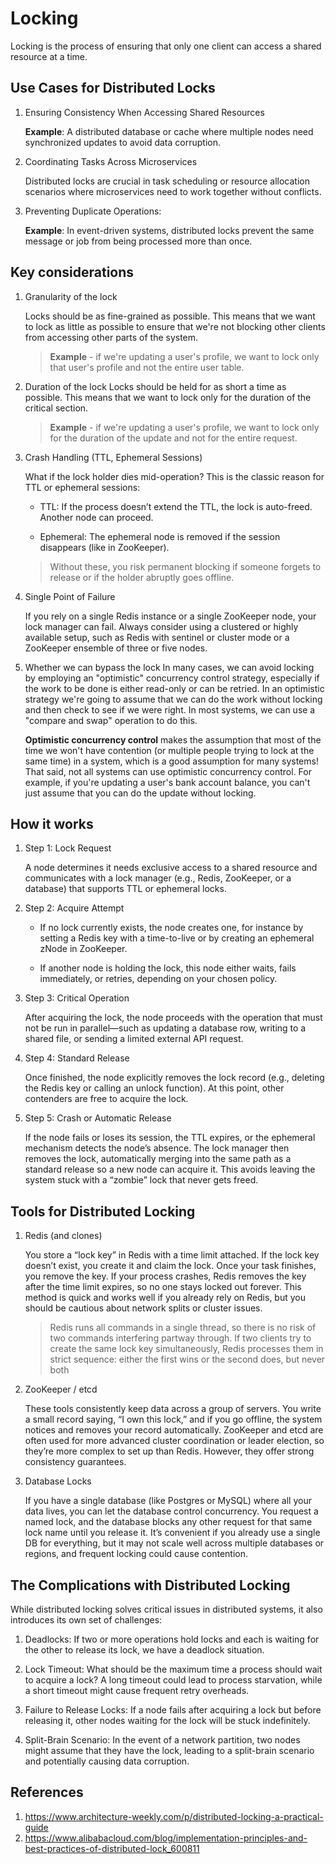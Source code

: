 # Locking
Locking is the process of ensuring that only one client can access a shared resource at a time.

## Use Cases for Distributed Locks
1. Ensuring Consistency When Accessing Shared Resources

    **Example**: A distributed database or cache where multiple nodes need synchronized updates to avoid data corruption.

1. Coordinating Tasks Across Microservices
   
   Distributed locks are crucial in task scheduling or resource allocation scenarios where microservices need to work together without conflicts.

2. Preventing Duplicate Operations:

    **Example**: In event-driven systems, distributed locks prevent the same message or job from being processed more than once.

## Key considerations
1. Granularity of the lock
   
    Locks should be as fine-grained as possible. This means that we want to lock as little as possible to ensure that we're not blocking other clients from accessing other parts of the system. 
    
    > **Example** - if we're updating a user's profile, we want to lock only that user's profile and not the entire user table.


2. Duration of the lock
    Locks should be held for as short a time as possible. This means that we want to lock only for the duration of the critical section. 
    
   > **Example** - if we're updating a user's profile, we want to lock only for the duration of the update and not for the entire request.

3. Crash Handling (TTL, Ephemeral Sessions)
   
    What if the lock holder dies mid-operation? This is the classic reason for TTL or ephemeral sessions:

    - TTL: If the process doesn’t extend the TTL, the lock is auto-freed. Another node can proceed.

    - Ephemeral: The ephemeral node is removed if the session disappears (like in ZooKeeper).

    > Without these, you risk permanent blocking if someone forgets to release or if the holder abruptly goes offline.

4. Single Point of Failure
   
    If you rely on a single Redis instance or a single ZooKeeper node, your lock manager can fail. Always consider using a clustered or highly available setup, such as Redis with sentinel or cluster mode or a ZooKeeper ensemble of three or five nodes.

5. Whether we can bypass the lock
    In many cases, we can avoid locking by employing an "optimistic" concurrency control strategy, especially if the work to be done is either read-only or can be retried. In an optimistic strategy we're going to assume that we can do the work without locking and then check to see if we were right. In most systems, we can use a "compare and swap" operation to do this.

    **Optimistic concurrency control** makes the assumption that most of the time we won't have contention (or multiple people trying to lock at the same time) in a system, which is a good assumption for many systems! That said, not all systems can use optimistic concurrency control. For example, if you're updating a user's bank account balance, you can't just assume that you can do the update without locking.

## How it works
1. Step 1: Lock Request
    
    A node determines it needs exclusive access to a shared resource and communicates with a lock manager (e.g., Redis, ZooKeeper, or a database) that supports TTL or ephemeral locks.

2. Step 2: Acquire Attempt

    - If no lock currently exists, the node creates one, for instance by setting a Redis key with a time-to-live or by creating an ephemeral zNode in ZooKeeper.

    - If another node is holding the lock, this node either waits, fails immediately, or retries, depending on your chosen policy.

3. Step 3: Critical Operation

    After acquiring the lock, the node proceeds with the operation that must not be run in parallel—such as updating a database row, writing to a shared file, or sending a limited external API request.

4. Step 4: Standard Release
   
    Once finished, the node explicitly removes the lock record (e.g., deleting the Redis key or calling an unlock function). At this point, other contenders are free to acquire the lock.

5. Step 5: Crash or Automatic Release
    
    If the node fails or loses its session, the TTL expires, or the ephemeral mechanism detects the node’s absence. The lock manager then removes the lock, automatically merging into the same path as a standard release so a new node can acquire it. This avoids leaving the system stuck with a “zombie” lock that never gets freed.

## Tools for Distributed Locking
1. Redis (and clones)
   
   You store a “lock key” in Redis with a time limit attached. If the lock key doesn’t exist, you create it and claim the lock. Once your task finishes, you remove the key. If your process crashes, Redis removes the key after the time limit expires, so no one stays locked out forever. This method is quick and works well if you already rely on Redis, but you should be cautious about network splits or cluster issues.

   > Redis runs all commands in a single thread, so there is no risk of two commands interfering partway through. If two clients try to create the same lock key simultaneously, Redis processes them in strict sequence: either the first wins or the second does, but never both

2. ZooKeeper / etcd
   
   These tools consistently keep data across a group of servers. You write a small record saying, “I own this lock,” and if you go offline, the system notices and removes your record automatically. ZooKeeper and etcd are often used for more advanced cluster coordination or leader election, so they’re more complex to set up than Redis. However, they offer strong consistency guarantees.

3. Database Locks
   
   If you have a single database (like Postgres or MySQL) where all your data lives, you can let the database control concurrency. You request a named lock, and the database blocks any other request for that same lock name until you release it. It’s convenient if you already use a single DB for everything, but it may not scale well across multiple databases or regions, and frequent locking could cause contention.

## The Complications with Distributed Locking
While distributed locking solves critical issues in distributed systems, it also introduces its own set of challenges:

1. Deadlocks: If two or more operations hold locks and each is waiting for the other to release its lock, we have a deadlock situation.

2. Lock Timeout: What should be the maximum time a process should wait to acquire a lock? A long timeout could lead to process starvation, while a short timeout might cause frequent retry overheads.

3. Failure to Release Locks: If a node fails after acquiring a lock but before releasing it, other nodes waiting for the lock will be stuck indefinitely.

4. Split-Brain Scenario: In the event of a network partition, two nodes might assume that they have the lock, leading to a split-brain scenario and potentially causing data corruption.

## References
1. https://www.architecture-weekly.com/p/distributed-locking-a-practical-guide
2. https://www.alibabacloud.com/blog/implementation-principles-and-best-practices-of-distributed-lock_600811